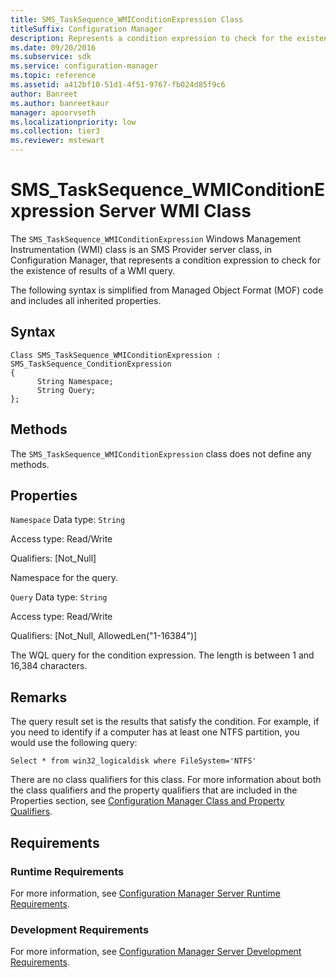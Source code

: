 ```yaml
---
title: SMS_TaskSequence_WMIConditionExpression Class
titleSuffix: Configuration Manager
description: Represents a condition expression to check for the existence of results of a WMI query.
ms.date: 09/20/2016
ms.subservice: sdk
ms.service: configuration-manager
ms.topic: reference
ms.assetid: a412bf10-51d1-4f51-9767-fb024d85f9c6
author: Banreet
ms.author: banreetkaur
manager: apoorvseth
ms.localizationpriority: low
ms.collection: tier3
ms.reviewer: mstewart
---
```

# SMS_TaskSequence_WMIConditionExpression Server WMI Class
The `SMS_TaskSequence_WMIConditionExpression` Windows Management Instrumentation (WMI) class is an SMS Provider server class, in Configuration Manager, that represents a condition expression to check for the existence of results of a WMI query.

 The following syntax is simplified from Managed Object Format (MOF) code and includes all inherited properties.

## Syntax

```
Class SMS_TaskSequence_WMIConditionExpression : SMS_TaskSequence_ConditionExpression
{
      String Namespace;
      String Query;
};
```

## Methods
 The `SMS_TaskSequence_WMIConditionExpression` class does not define any methods.

## Properties
 `Namespace`
 Data type: `String`

 Access type: Read/Write

 Qualifiers: [Not_Null]

 Namespace for the query.

 `Query`
 Data type: `String`

 Access type: Read/Write

 Qualifiers: [Not_Null, AllowedLen("1-16384")]

 The WQL query for the condition expression. The length is between 1 and 16,384 characters.

## Remarks
 The query result set is the results that satisfy the condition. For example, if you need to identify if a computer has at least one NTFS partition, you would use the following query:

```
Select * from win32_logicaldisk where FileSystem='NTFS'
```

 There are no class qualifiers for this class. For more information about both the class qualifiers and the property qualifiers that are included in the Properties section, see [Configuration Manager Class and Property Qualifiers](../../../develop/reference/misc/class-and-property-qualifiers.md).

## Requirements

### Runtime Requirements
 For more information, see [Configuration Manager Server Runtime Requirements](../../../develop/core/reqs/server-runtime-requirements.md).

### Development Requirements
 For more information, see [Configuration Manager Server Development Requirements](../../../develop/core/reqs/server-development-requirements.md).

